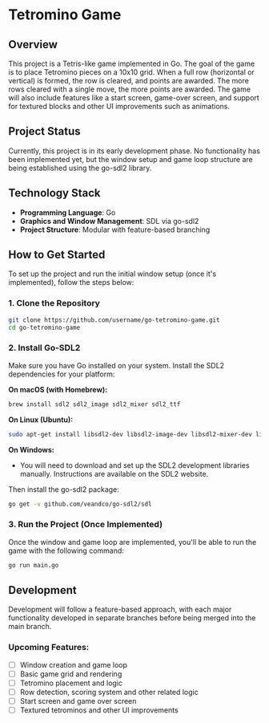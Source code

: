 # Tetromino Game
## Overview
This project is a Tetris-like game implemented in Go. The goal of the game is to place Tetromino pieces on a 10x10 grid. When a full row (horizontal or vertical) is formed, the row is cleared, and points are awarded. The more rows cleared with a single move, the more points are awarded. The game will also include features like a start screen, game-over screen, and support for textured blocks and other UI improvements such as animations.

## Project Status
Currently, this project is in its early development phase. No functionality has been implemented yet, but the window setup and game loop structure are being established using the go-sdl2 library.

## Technology Stack
- **Programming Language**: Go
- **Graphics and Window Management**: SDL via go-sdl2
- **Project Structure**: Modular with feature-based branching

## How to Get Started
To set up the project and run the initial window setup (once it's implemented), follow the steps below:

### 1. Clone the Repository
```bash
git clone https://github.com/username/go-tetromino-game.git
cd go-tetromino-game
```
### 2. Install Go-SDL2
Make sure you have Go installed on your system. Install the SDL2 dependencies for your platform:

**On macOS (with Homebrew):**
```bash
brew install sdl2 sdl2_image sdl2_mixer sdl2_ttf
```

**On Linux (Ubuntu):**
```bash
sudo apt-get install libsdl2-dev libsdl2-image-dev libsdl2-mixer-dev libsdl2-ttf-dev
```

**On Windows:**
- You will need to download and set up the SDL2 development libraries manually. Instructions are available on the SDL2 website.


Then install the go-sdl2 package:

```bash
go get -v github.com/veandco/go-sdl2/sdl
```
### 3. Run the Project (Once Implemented)
Once the window and game loop are implemented, you'll be able to run the game with the following command:
```bash
go run main.go
```

## Development
Development will follow a feature-based approach, with each major functionality developed in separate branches before being merged into the main branch.

### Upcoming Features:
- [ ] Window creation and game loop
- [ ] Basic game grid and rendering
- [ ] Tetromino placement and logic
- [ ] Row detection, scoring system and other related logic
- [ ] Start screen and game over screen
- [ ] Textured tetrominos and other UI improvements

